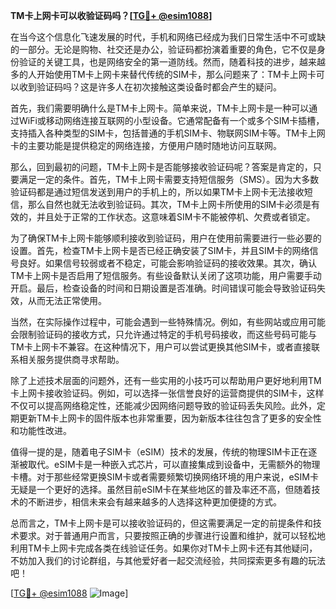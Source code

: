 **TM卡上网卡可以收验证码吗？[[TG💪+ @esim1088](https://t.me/s/esim1088)]**

在当今这个信息化飞速发展的时代，手机和网络已经成为我们日常生活中不可或缺的一部分。无论是购物、社交还是办公，验证码都扮演着重要的角色，它不仅是身份验证的关键工具，也是网络安全的第一道防线。然而，随着科技的进步，越来越多的人开始使用TM卡上网卡来替代传统的SIM卡，那么问题来了：TM卡上网卡可以收到验证码吗？这是许多人在初次接触这类设备时都会产生的疑问。

首先，我们需要明确什么是TM卡上网卡。简单来说，TM卡上网卡是一种可以通过WiFi或移动网络连接互联网的小型设备。它通常配备有一个或多个SIM卡插槽，支持插入各种类型的SIM卡，包括普通的手机SIM卡、物联网SIM卡等。TM卡上网卡的主要功能是提供稳定的网络连接，方便用户随时随地访问互联网。

那么，回到最初的问题，TM卡上网卡是否能够接收验证码呢？答案是肯定的，只要满足一定的条件。首先，TM卡上网卡需要支持短信服务（SMS）。因为大多数验证码都是通过短信发送到用户的手机上的，所以如果TM卡上网卡无法接收短信，那么自然也就无法收到验证码。其次，TM卡上网卡所使用的SIM卡必须是有效的，并且处于正常的工作状态。这意味着SIM卡不能被停机、欠费或者锁定。

为了确保TM卡上网卡能够顺利接收到验证码，用户在使用前需要进行一些必要的设置。首先，检查TM卡上网卡是否已经正确安装了SIM卡，并且SIM卡的网络信号良好。如果信号较弱或者不稳定，可能会影响验证码的接收效果。其次，确认TM卡上网卡是否启用了短信服务。有些设备默认关闭了这项功能，用户需要手动开启。最后，检查设备的时间和日期设置是否准确。时间错误可能会导致验证码失效，从而无法正常使用。

当然，在实际操作过程中，可能会遇到一些特殊情况。例如，有些网站或应用可能会限制验证码的接收方式，只允许通过特定的手机号码接收，而这些号码可能与TM卡上网卡不兼容。在这种情况下，用户可以尝试更换其他SIM卡，或者直接联系相关服务提供商寻求帮助。

除了上述技术层面的问题外，还有一些实用的小技巧可以帮助用户更好地利用TM卡上网卡接收验证码。例如，可以选择一张信誉良好的运营商提供的SIM卡，这样不仅可以提高网络稳定性，还能减少因网络问题导致的验证码丢失风险。此外，定期更新TM卡上网卡的固件版本也非常重要，因为新版本往往包含了更多的安全性和功能性改进。

值得一提的是，随着电子SIM卡（eSIM）技术的发展，传统的物理SIM卡正在逐渐被取代。eSIM卡是一种嵌入式芯片，可以直接集成到设备中，无需额外的物理卡槽。对于那些经常更换SIM卡或者需要频繁切换网络环境的用户来说，eSIM卡无疑是一个更好的选择。虽然目前eSIM卡在某些地区的普及率还不高，但随着技术的不断进步，相信未来会有越来越多的人选择这种更加便捷的方式。

总而言之，TM卡上网卡是可以接收验证码的，但这需要满足一定的前提条件和技术要求。对于普通用户而言，只要按照正确的步骤进行设置和维护，就可以轻松地利用TM卡上网卡完成各类在线验证任务。如果你对TM卡上网卡还有其他疑问，不妨加入我们的讨论群组，与其他爱好者一起交流经验，共同探索更多有趣的玩法吧！

[[TG💪+ @esim1088](https://t.me/s/esim1088) ![Image](https://i.postimg.cc/4NQfJmqS/Snipaste-2025-05-13-00-14-12.png)]